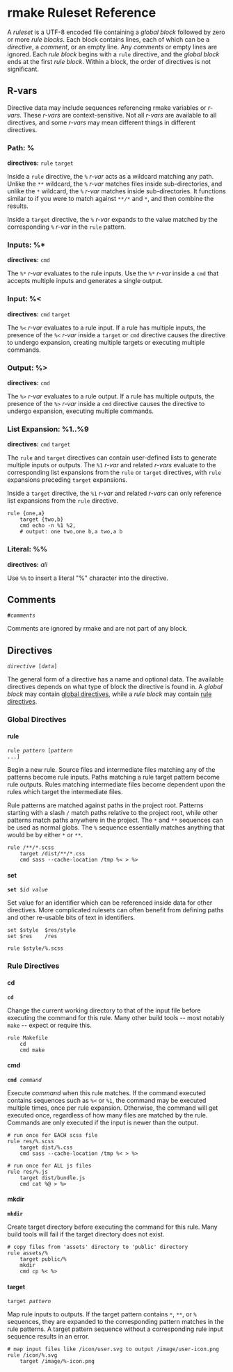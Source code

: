 rmake Ruleset Reference
=======================
A *ruleset* is a UTF-8 encoded file containing a *global block* followed by
zero or more *rule blocks*.  Each block contains lines, each of which can be a
*directive*, a *comment*, or an empty line.  Any *comments* or empty lines are
ignored.  Each *rule block* begins with a `rule` directive, and the *global
block* ends at the first *rule block*.  Within a block, the order of directives
is not significant.

R-vars
------
Directive data may include sequences referencing rmake variables or *r-vars*.
These *r-vars* are context-sensitive.  Not all *r-vars* are available to all
directives, and some *r-vars* may mean different things in different directives.

### Path: %
**directives:** `rule` `target`

Inside a `rule` directive, the `%` *r-var* acts as a wildcard matching any path.
Unlike the `**` wildcard, the `%` *r-var* matches files inside sub-directories,
and unlike the `*` wildcard, the `%` *r-var* matches inside sub-directories.  It
functions similar to if you were to match against `**/*` and `*`, and then
combine the results.

Inside a `target` directive, the `%` *r-var* expands to the value matched by the
corresponding `%` *r-var* in the `rule` pattern.

### Inputs: %*
**directives:** `cmd`

The `%*` *r-var* evaluates to the rule inputs.  Use the `%*` *r-var* inside a
`cmd` that accepts multiple inputs and generates a single output.

### Input: %<
**directives:** `cmd` `target`

The `%<` *r-var* evaluates to a rule input.  If a rule has multiple inputs, the
presence of the `%<` *r-var* inside a `target` or `cmd` directive causes the
directive to undergo expansion, creating multiple targets or executing multiple
commands.

### Output: %>
**directives:** `cmd`

The `%>` *r-var* evaluates to a rule output.  If a rule has multiple outputs,
the presence of the `%>` *r-var* inside a `cmd` directive causes the directive
to undergo expansion, executing multiple commands.

### List Expansion: %1..%9
**directives:** `cmd` `target`

The `rule` and `target` directives can contain user-defined lists to generate
multiple inputs or outputs.  The `%1` *r-var* and related *r-vars* evaluate to
the corresponding list expansions from the `rule` or `target` directives, with
`rule` expansions preceding `target` expansions.

Inside a `target` directive, the `%1` *r-var* and related *r-vars* can only
reference list expansions from the `rule` directive.

```
rule {one,a}
    target {two,b}
    cmd echo -n %1 %2,
    # output: one two,one b,a two,a b
```

### Literal: %%
**directives:** *all*

Use `%%` to insert a literal "%" character into the directive.

Comments
--------
<code><strong>#</strong><var>comments</var></code>

Comments are ignored by rmake and are not part of any block.

Directives
----------
<code><var>directive</var> [<var>data</var>]</code>

The general form of a directive has a name and optional data.  The available
directives depends on what type of block the directive is found in.  A *global
block* may contain [global directives](#global-directives), while a *rule block*
may contain [rule directives](#rule-directives).

### Global Directives

#### rule
<code><string>rule</strong> <var>pattern</var> [<var>pattern</var> ...]</code>

Begin a new rule.  Source files and intermediate files matching any of the
patterns become rule inputs.  Paths matching a rule target pattern become rule
outputs.  Rules matching intermediate files become dependent upon the rules
which target the intermediate files.

Rule patterns are matched against paths in the project root.  Patterns starting
with a slash `/` match paths relative to the project root, while other patterns
match paths anywhere in the project.  The `*` and `**` sequences can be used as
normal globs.  The `%` sequence essentially matches anything that would be by
either `*` or `**`.

```
rule /**/*.scss
    target /dist/**/*.css
    cmd sass --cache-location /tmp %< > %>
```

#### set
<code><strong>set</strong> $<var>id</var> <var>value</var></code>

Set value for an identifier which can be referenced inside data for other
directives.  More complicated rulesets can often benefit from defining paths
and other re-usable bits of text in identifiers.

```
set $style  $res/style
set $res    /res

rule $style/%.scss
```

### Rule Directives

#### cd
<code><strong>cd</strong></code>

Change the current working directory to that of the input file before executing
the command for this rule.  Many other build tools -- most notably `make` --
expect or require this.

```
rule Makefile
    cd
    cmd make
```

#### cmd
<code><strong>cmd</strong> <var>command</var></code>

Execute *command* when this rule matches.  If the command executed contains
sequences such as `%<` or `%1`, the command may be executed multiple times, once
per rule expansion.  Otherwise, the command will get executed once, regardless
of how many files are matched by the rule.  Commands are only executed if the
input is newer than the output.

```
# run once for EACH scss file
rule res/%.scss
    target dist/%.css
    cmd sass --cache-location /tmp %< > %>

# run once for ALL js files
rule res/%.js
    target dist/bundle.js
    cmd cat %@ > %>
```

#### mkdir
<code><strong>mkdir</strong></code>

Create target directory before executing the command for this rule.  Many build
tools will fail if the target directory does not exist.

```
# copy files from 'assets' directory to 'public' directory
rule assets/%
    target public/%
    mkdir
    cmd cp %< %>
```

#### target
<code><string>target</strong> <var>pattern</var></code>

Map rule inputs to outputs.  If the target pattern contains `*`, `**`, or `%`
sequences, they are expanded to the corresponding pattern matches in the rule
patterns.  A target pattern sequence without a corresponding rule input sequence
results in an error.

```
# map input files like /icon/user.svg to output /image/user-icon.png
rule /icon/%.svg
    target /image/%-icon.png
```
